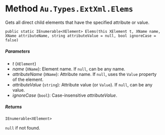 # Method `Au.Types.ExtXml.Elems`

Gets all direct child elements that have the specified attribute or value.

```
public static IEnumerable<XElement> Elems(this XElement t, XName name, XName attributeName, string attributeValue = null, bool ignoreCase = false)
```

##### Parameters

- *t*  (`XElement`)
- *name*  (`XName`):
    Element name. If `null`, can be any name.
- *attributeName*  (`XName`):
    Attribute name. If `null`, uses the `Value` property of the element.
- *attributeValue*  (`string`):
    Attribute value (or `Value`). If `null`, can be any value.
- *ignoreCase*  (`bool`):
    Case-insensitive *attributeValue*.

##### Returns

`IEnumerable<XElement>`

`null` if not found.